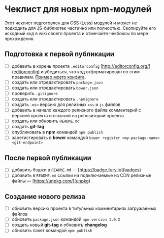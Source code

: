 # Чеклист для новых npm-модулей

Этот чеклист подготовлен для CSS (Less) модулей и может не подходить для JS-библиотек частично или полностью.
Скопируйте его исходный код в wiki своего проекта и отмечайте чекбоксы по мере прохождения.

## Подготовка к первой публикации

- [ ] добавить в корень проекта `.editorconfig` [http://editorconfig.org/](editorconfig) и убедиться, что код отформатирован по этим правилам. [Пример моего конфига](editorconfig-example).
- [ ] создать или отредактировать `package.json`
- [ ] создать или отредактировать `bower.json`
- [ ] проверить `.gitignore`
- [ ] создать или отредактировать `.npmignore`
- [ ] создать `.min` версию для релизных `css` и `js` файлов
- [ ] добавить в начало каждого релизного файла комментарий с версией проекта и ссылкой на репозиторий проекта
- [ ] создать или обновить `README.md`
- [ ] создать **git-tag**
- [ ] опубликовать в **npm** командой `npm publish`
- [ ] зарегистировать в **bower** командой `bower register <my-package-name> <git-endpoint>`

## После первой публикации

- [ ] добавить бэджи в `README.md` — [https://badge.fury.io](badges)
- [ ] добавить в `README.md` ссылки на подключаемые из CDN релизные файлы — [https://unpkg.com/](unpkg) 

## Создание нового релиза

- [ ] обновить версию проекта в титульных комментариях загружаемых файлов
- [ ] обновить `package.json` командой `npm version 1.0.X`
- [ ] создать новый **git-tag** и обновить **changelog**
- [ ] обновить пакет командой `npm publish`

[editorconfig]: http://editorconfig.org/
[editorconfig-example]:https://github.com/paulradzkov/flxgrid.css/blob/master/.editorconfig
[badges]: https://badge.fury.io
[unpkg]: https://unpkg.com/
